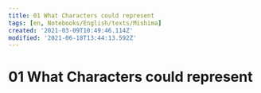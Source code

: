 ```yaml
---
title: 01 What Characters could represent
tags: [en, Notebooks/English/texts/Mishima]
created: '2021-03-09T10:49:46.114Z'
modified: '2021-06-18T13:44:13.592Z'
---
```


# 01 What Characters could represent

